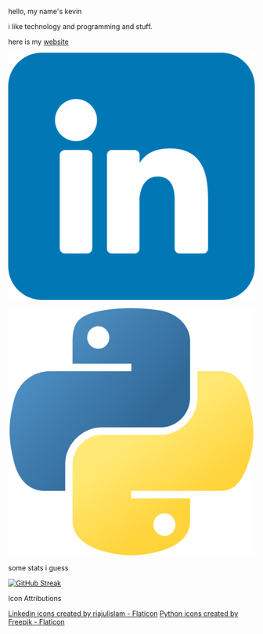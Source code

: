 hello, my name's kevin

i like technology and programming and stuff.

here is my <a href="https://kevinblum.dev">website</a>

<a href="https://www.linkedin.com/in/kevin-blum/"><img src="icons/linkedin.png" alt="LinkedIn"></a>

<img src="icons/python.png" alt="python"></a>



some stats i guess

[![GitHub Streak](https://streak-stats.demolab.com/?user=kevinBlum&theme=dark)](https://git.io/streak-stats)




Icon Attributions

<a href="https://www.flaticon.com/free-icons/linkedin" title="linkedin icons">Linkedin icons created by riajulislam - Flaticon</a>
<a href="https://www.flaticon.com/free-icons/python" title="python icons">Python icons created by Freepik - Flaticon</a>
